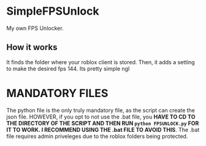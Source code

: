 # SimpleFPSUnlock
My own FPS Unlocker.
## How it works
It finds the folder where your roblox client is stored. Then, it adds a setting to make the desired fps 144. Its pretty simple ngl
# MANDATORY FILES

The python file is the only truly mandatory file, as the script can create the json file. HOWEVER, if you opt to not use the .bat file, you **HAVE TO CD TO THE DIRECTORY OF THE SCRIPT AND THEN RUN `python FPSUNLOCK.py` FOR IT TO WORK. I RECOMMEND USING THE .bat FILE TO AVOID THIS**. The .bat file requires admin priveleges due to the roblox folders being protected.
